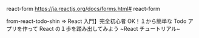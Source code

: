 react-form
https://ja.reactjs.org/docs/forms.html# react-form

from-react-todo-shin =>
React 入門】完全初心者 OK！１から簡単な Todo アプリを作って React の１歩を踏み出してみよう ~React チュートリアル~
